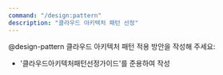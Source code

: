 ```yaml
---
command: "/design:pattern"
description: "클라우드 아키텍처 패턴 선정"
---
```


@design-pattern 
클라우드 아키텍처 패턴 적용 방안을 작성해 주세요:
- '클라우드아키텍처패턴선정가이드'를 준용하여 작성